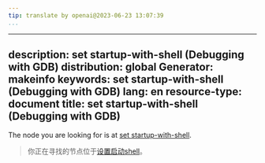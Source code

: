 ```yaml
---
tip: translate by openai@2023-06-23 13:07:39
...
```

---
description: set startup-with-shell (Debugging with GDB)
distribution: global
Generator: makeinfo
keywords: set startup-with-shell (Debugging with GDB)
lang: en
resource-type: document
title: set startup-with-shell (Debugging with GDB)
---

The node you are looking for is at [set startup-with-shell](Starting.html#set-startup_002dwith_002dshell).

> 你正在寻找的节点位于[设置启动shell](Starting.html#set-startup_002dwith_002dshell)。
